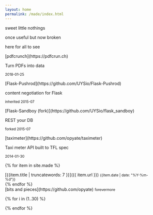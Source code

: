 ```yaml
---
layout: home
permalink: /made/index.html
---
```

<div class="boxes">

<div class="box box2">

sweet little nothings

once useful but now broken

here for all to see

</div>

<div class="box altbox">
[pdfcrunch](https://pdfcrun.ch)

Turn PDFs into data

<small>2018-01-25</small>
</div>

<!-- <div class="box altbox">
[comicbot](https://comicbot.co/)

automate the comic artist within

<small>2017-09-10</small>
</div> -->

<div class="box altbox">
[Flask-Pushrod](https://github.com/UYSio/Flask-Pushrod)

content negotiation for Flask

<small>inherited 2015-07</small>
</div>

<div class="box altbox">
[Flask-Sandboy (fork)](https://github.com/UYSio/flask_sandboy)

REST your DB

<small>forked 2015-07</small>
</div>


<div class="box altbox">
[taximeter](https://github.com/opyate/taximeter)

Taxi meter API built to TFL spec

<small>2014-01-30</small>
</div>


{% for item in site.made %}
<div class="box altbox">
[{{item.title | truncatewords: 7 }}]({{ item.url }})
<small>{{item.date | date: "%Y-%m-%d"}}</small>
</div>
{% endfor %}

<div class="box altbox">
[bits and pieces](https://github.com/opyate)
<small>forevermore</small>
</div>

{% for i in (1..30) %}

<div class="box"></div>

{% endfor %}


</div>
